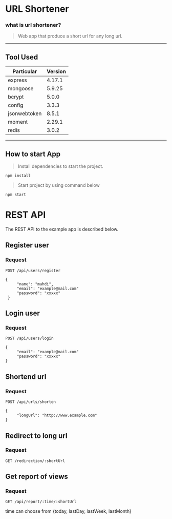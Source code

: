 # URL Shortener

### what is url shortener?
> Web app that produce a short url for any long url.

---

## Tool Used

| Particular           | Version |
| -------------------- | ------- |
| express              | 4.17.1  |
| mongoose             | 5.9.25  |
| bcrypt               | 5.0.0   |
| config               | 3.3.3   |
| jsonwebtoken         | 8.5.1   |
| moment               | 2.29.1  |
| redis                | 3.0.2   |

---

## How to start App

> Install dependencies to start the project.

```
npm install
```

> Start project by using command below

```
npm start
```

# REST API

The REST API to the example app is described below.

## Register user

### Request

`POST /api/users/register`

```
{
     "name": "mahdi",
     "email": "example@mail.com"
     "password": "xxxxx"
 }
```

## Login user

### Request

`POST /api/users/login`

```
{
     "email": "example@mail.com"
     "password": "xxxxx"
}
```

## Shortend url

### Request

`POST /api/urls/shorten`

```
{
     "longUrl": "http://www.example.com" 
}
```

## Redirect to long url

### Request

`GET /redirection/:shortUrl`

## Get report of views

### Request

`GET /api/report/:time/:shortUrl`

time can choose from {today, lastDay, lastWeek, lastMonth}
